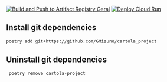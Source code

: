 [![Build and Push to Artifact Registry Geral](https://github.com/GMizuno/cartola/actions/workflows/docker.yml/badge.svg)](https://github.com/GMizuno/cartola/actions/workflows/docker.yml)
[![Deploy Cloud Run](https://github.com/GMizuno/cartola/actions/workflows/cloud_run.yml/badge.svg?branch=main)](https://github.com/GMizuno/cartola/actions/workflows/cloud_run.yml)

## Install git dependencies

```bash
poetry add git+https://github.com/GMizuno/cartola_project
```

## Uninstall git dependencies

```bash
 poetry remove cartola-project
```
